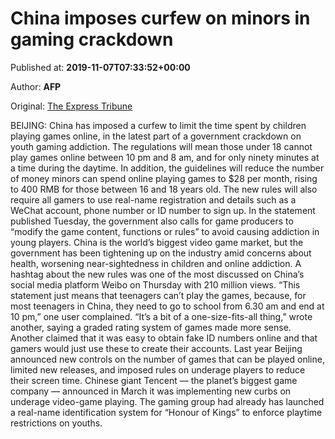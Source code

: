 
# China imposes curfew on minors in gaming crackdown

Published at: **2019-11-07T07:33:52+00:00**

Author: **AFP**

Original: [The Express Tribune](https://tribune.com.pk/story/2095308/8-china-imposes-curfew-minors-gaming-crackdown/)

BEIJING: China has imposed a curfew to limit the time spent by children playing games online, in the latest part of a government crackdown on youth gaming addiction.
The regulations will mean those under 18 cannot play games online between 10 pm and 8 am, and for only ninety minutes at a time during the daytime.
In addition, the guidelines will reduce the number of money minors can spend online playing games to $28 per month, rising to 400 RMB for those between 16 and 18 years old.
The new rules will also require all gamers to use real-name registration and details such as a WeChat account, phone number or ID number to sign up.
In the statement published Tuesday, the government also calls for game producers to “modify the game content, functions or rules” to avoid causing addiction in young players.
China is the world’s biggest video game market, but the government has been tightening up on the industry amid concerns about health, worsening near-sightedness in children and online addiction.
A hashtag about the new rules was one of the most discussed on China’s social media platform Weibo on Thursday with 210 million views.
“This statement just means that teenagers can’t play the games, because, for most teenagers in China, they need to go to school from 6.30 am and end at 10 pm,” one user complained.
“It’s a bit of a one-size-fits-all thing,” wrote another, saying a graded rating system of games made more sense.
Another claimed that it was easy to obtain fake ID numbers online and that gamers would just use these to create their accounts.
Last year Beijing announced new controls on the number of games that can be played online, limited new releases, and imposed rules on underage players to reduce their screen time.
Chinese giant Tencent — the planet’s biggest game company — announced in March it was implementing new curbs on underage video-game playing.
The gaming group had already has launched a real-name identification system for “Honour of Kings” to enforce playtime restrictions on youths.
